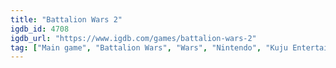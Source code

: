 ```yaml
---
title: "Battalion Wars 2"
igdb_id: 4708
igdb_url: "https://www.igdb.com/games/battalion-wars-2"
tag: ["Main game", "Battalion Wars", "Wars", "Nintendo", "Kuju Entertainment", "Shooter", "Real Time Strategy (RTS)", "Simulator", "Strategy", "Single player", "Multiplayer", "Third person", "Action", "Warfare"]
---
```

